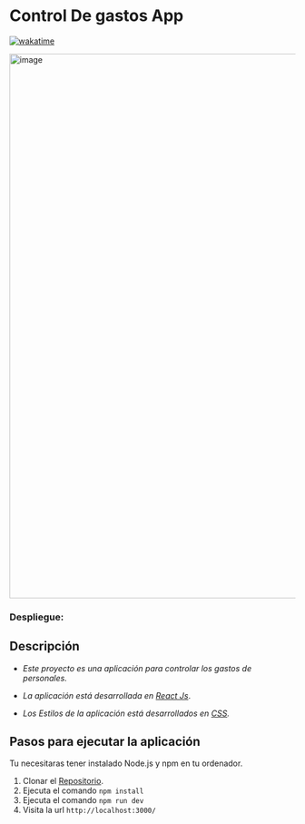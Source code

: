 # Control De gastos App

[![wakatime](https://wakatime.com/badge/user/54d759a2-12d9-48b4-9e4e-88518abe7706/project/b0968726-23ed-41e5-88fc-0e04227afb2a.svg)](https://wakatime.com/badge/user/54d759a2-12d9-48b4-9e4e-88518abe7706/project/b0968726-23ed-41e5-88fc-0e04227afb2a)

<img width="959" alt="image" src="https://user-images.githubusercontent.com/90290626/171009683-5f870881-62f6-4374-b124-5a59741264eb.png">

### **Despliegue:**

## **Descripción**

- _Este proyecto es una aplicación para controlar los gastos de personales._

- _La aplicación está desarrollada en [React Js](https://facebook.github.io/react/)_.

- _Los Estilos de la aplicación está desarrollados en [CSS](https://www.w3schools.com/css/)._

## **Pasos para ejecutar la aplicación**

Tu necesitaras tener instalado Node.js y npm en tu ordenador.

1. Clonar el [Repositorio](https://github.com/Dsp5502/Control-presupuesto.git).
2. Ejecuta el comando `npm install`
3. Ejecuta el comando `npm run dev`
4. Visita la url `http://localhost:3000/`
